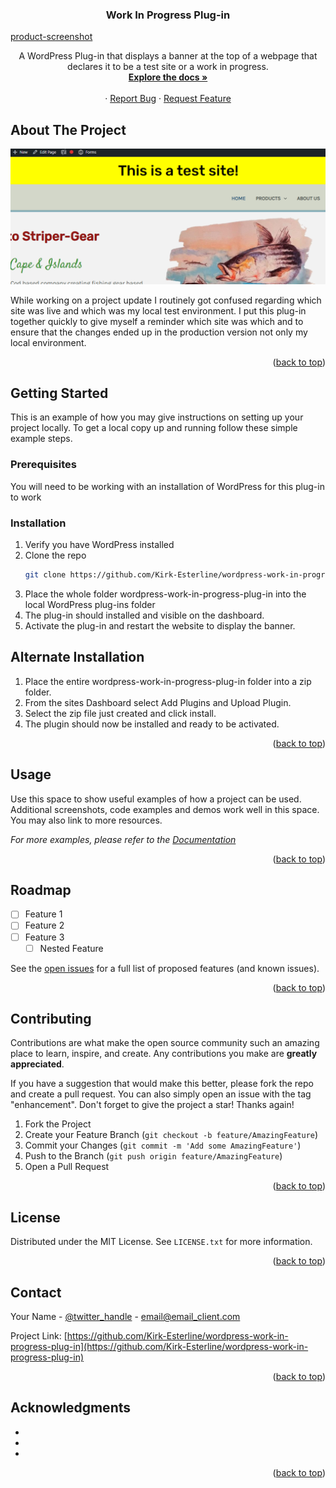 <h3 align="center">Work In Progress Plug-in</h3>

[product-screenshot]

  <p align="center">
    A WordPress Plug-in that displays a banner at the top of a webpage that declares it to be a test site or a work in progress.
    <br />
    <a href="https://github.com/Kirk-Esterline/wordpress-work-in-progress-plug-in"><strong>Explore the docs »</strong></a>
    <br />
    <br />
    ·
    <a href="https://github.com/Kirk-Esterline/wordpress-work-in-progress-plug-in/issues">Report Bug</a>
    ·
    <a href="https://github.com/Kirk-Esterline/wordpress-work-in-progress-plug-in/issues">Request Feature</a>
  </p>
</div>


<!-- ABOUT THE PROJECT -->
## About The Project

[![Product Name Screen Shot][product-screenshot]](https://example.com)

While working on a project update I routinely got confused regarding which site was live and which was my local test environment. I put this plug-in together quickly to give myself a reminder which site was which and to ensure that the changes ended up in the production version not only my local environment.


<p align="right">(<a href="#readme-top">back to top</a>)</p>



<!-- GETTING STARTED -->
## Getting Started

This is an example of how you may give instructions on setting up your project locally.
To get a local copy up and running follow these simple example steps.

### Prerequisites

You will need to be working with an installation of WordPress for this plug-in to work

### Installation

1. Verify you have WordPress installed
2. Clone the repo
   ```sh
   git clone https://github.com/Kirk-Esterline/wordpress-work-in-progress-plug-in.git
   ```
3. Place the whole folder wordpress-work-in-progress-plug-in into the local WordPress plug-ins folder
4. The plug-in should installed and visible on the dashboard. 
5. Activate the plug-in and restart the website to display the banner.  

## Alternate Installation

1. Place the entire wordpress-work-in-progress-plug-in folder into a zip folder. 
2. From the sites Dashboard select Add Plugins and Upload Plugin. 
3. Select the zip file just created and click install.
4. The plugin should now be installed and ready to be activated.
<p align="right">(<a href="#readme-top">back to top</a>)</p>



<!-- USAGE EXAMPLES -->
## Usage

Use this space to show useful examples of how a project can be used. Additional screenshots, code examples and demos work well in this space. You may also link to more resources.

_For more examples, please refer to the [Documentation](https://example.com)_

<p align="right">(<a href="#readme-top">back to top</a>)</p>



<!-- ROADMAP -->
## Roadmap

- [ ] Feature 1
- [ ] Feature 2
- [ ] Feature 3
    - [ ] Nested Feature

See the [open issues](https://github.com/Kirk-Esterline/wordpress-work-in-progress-plug-in/issues) for a full list of proposed features (and known issues).

<p align="right">(<a href="#readme-top">back to top</a>)</p>



<!-- CONTRIBUTING -->
## Contributing

Contributions are what make the open source community such an amazing place to learn, inspire, and create. Any contributions you make are **greatly appreciated**.

If you have a suggestion that would make this better, please fork the repo and create a pull request. You can also simply open an issue with the tag "enhancement".
Don't forget to give the project a star! Thanks again!

1. Fork the Project
2. Create your Feature Branch (`git checkout -b feature/AmazingFeature`)
3. Commit your Changes (`git commit -m 'Add some AmazingFeature'`)
4. Push to the Branch (`git push origin feature/AmazingFeature`)
5. Open a Pull Request

<p align="right">(<a href="#readme-top">back to top</a>)</p>



<!-- LICENSE -->
## License

Distributed under the MIT License. See `LICENSE.txt` for more information.

<p align="right">(<a href="#readme-top">back to top</a>)</p>



<!-- CONTACT -->
## Contact

Your Name - [@twitter_handle](https://twitter.com/twitter_handle) - email@email_client.com

Project Link: [https://github.com/Kirk-Esterline/wordpress-work-in-progress-plug-in](https://github.com/Kirk-Esterline/wordpress-work-in-progress-plug-in)

<p align="right">(<a href="#readme-top">back to top</a>)</p>



<!-- ACKNOWLEDGMENTS -->
## Acknowledgments

* []()
* []()
* []()

<p align="right">(<a href="#readme-top">back to top</a>)</p>



<!-- MARKDOWN LINKS & IMAGES -->
<!-- https://www.markdownguide.org/basic-syntax/#reference-style-links -->
[contributors-shield]: https://img.shields.io/github/contributors/Kirk-Esterline/wordpress-work-in-progress-plug-in.svg?style=for-the-badge
[contributors-url]: https://github.com/Kirk-Esterline/wordpress-work-in-progress-plug-in/graphs/contributors
[forks-shield]: https://img.shields.io/github/forks/Kirk-Esterline/wordpress-work-in-progress-plug-in.svg?style=for-the-badge
[forks-url]: https://github.com/Kirk-Esterline/wordpress-work-in-progress-plug-in/network/members
[stars-shield]: https://img.shields.io/github/stars/Kirk-Esterline/wordpress-work-in-progress-plug-in.svg?style=for-the-badge
[stars-url]: https://github.com/Kirk-Esterline/wordpress-work-in-progress-plug-in/stargazers
[issues-shield]: https://img.shields.io/github/issues/Kirk-Esterline/wordpress-work-in-progress-plug-in.svg?style=for-the-badge
[issues-url]: https://github.com/Kirk-Esterline/wordpress-work-in-progress-plug-in/issues
[license-shield]: https://img.shields.io/github/license/Kirk-Esterline/wordpress-work-in-progress-plug-in.svg?style=for-the-badge
[license-url]: https://github.com/Kirk-Esterline/wordpress-work-in-progress-plug-in/blob/master/LICENSE.txt
[linkedin-shield]: https://img.shields.io/badge/-LinkedIn-black.svg?style=for-the-badge&logo=linkedin&colorB=555
[linkedin-url]: https://linkedin.com/in/linkedin_username
[product-screenshot]: screenshot.png
[Next.js]: https://img.shields.io/badge/next.js-000000?style=for-the-badge&logo=nextdotjs&logoColor=white
[Next-url]: https://nextjs.org/
[React.js]: https://img.shields.io/badge/React-20232A?style=for-the-badge&logo=react&logoColor=61DAFB
[React-url]: https://reactjs.org/
[Vue.js]: https://img.shields.io/badge/Vue.js-35495E?style=for-the-badge&logo=vuedotjs&logoColor=4FC08D
[Vue-url]: https://vuejs.org/
[Angular.io]: https://img.shields.io/badge/Angular-DD0031?style=for-the-badge&logo=angular&logoColor=white
[Angular-url]: https://angular.io/
[Svelte.dev]: https://img.shields.io/badge/Svelte-4A4A55?style=for-the-badge&logo=svelte&logoColor=FF3E00
[Svelte-url]: https://svelte.dev/
[Laravel.com]: https://img.shields.io/badge/Laravel-FF2D20?style=for-the-badge&logo=laravel&logoColor=white
[Laravel-url]: https://laravel.com
[Bootstrap.com]: https://img.shields.io/badge/Bootstrap-563D7C?style=for-the-badge&logo=bootstrap&logoColor=white
[Bootstrap-url]: https://getbootstrap.com
[JQuery.com]: https://img.shields.io/badge/jQuery-0769AD?style=for-the-badge&logo=jquery&logoColor=white
[JQuery-url]: https://jquery.com 
